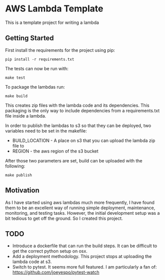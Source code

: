 # AWS Lambda Template

This is a template project for writing a lambda

## Getting Started
First install the requirements for the project using pip:

```
pip install -r requirements.txt
```

The tests can now be run with:

```
make test
```

To package the lambdas run:

```
make build
```

This creates zip files with the lambda code and its dependencies. This packaging is the only way to include dependencies
from a requirements.txt file inside a lambda. 

In order to publish the lambdas to s3 so that they can be deployed, two variables need to be set in the makefile:
* BUILD_LOCATION - A place on s3 that you can upload the lambda zip file to
* REGION - the aws region of the s3 bucket 

After those two parameters are set, build can be uploaded with the following:
```
make publish
```

## Motivation

As I have started using aws lambdas much more frequently, I have found them to be an excellent way of running simple 
deployment, maintenance, monitoring, and testing tasks. However, the initial development setup was a bit tedious to 
get off the ground. So I created this project.


## TODO

* Introduce a dockerfile that can run the build steps. It can be difficult to get the correct python setup on osx. 
* Add a deployment methodology. This project stops at uploading the lambda code at s3.
* Switch to pytest. It seems more full featured. I am particularly a fan of: https://github.com/joeyespo/pytest-watch
